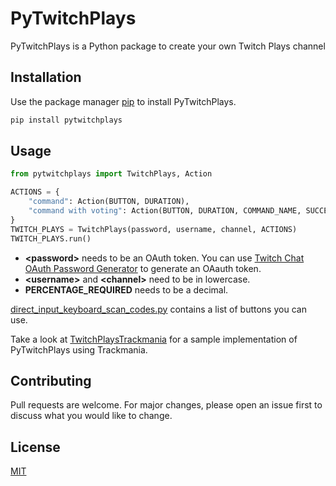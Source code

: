 # PyTwitchPlays

PyTwitchPlays is a Python package to create your own Twitch Plays channel

## Installation

Use the package manager [pip](https://pip.pypa.io/en/stable/) to install PyTwitchPlays.

```bash
pip install pytwitchplays
```

## Usage

```python
from pytwitchplays import TwitchPlays, Action

ACTIONS = {
    "command": Action(BUTTON, DURATION),
    "command with voting": Action(BUTTON, DURATION, COMMAND_NAME, SUCCESS_MESSAGE, PERCENTAGE_REQUIRED),
}
TWITCH_PLAYS = TwitchPlays(password, username, channel, ACTIONS)
TWITCH_PLAYS.run()
```

* **\<password>** needs to be an OAuth token. You can use [Twitch Chat OAuth Password Generator](https://twitchapps.com/tmi) to generate an OAauth token.
* **\<username>** and **\<channel>** need to be in lowercase.
* **PERCENTAGE_REQUIRED** needs to be a decimal.

[direct_input_keyboard_scan_codes.py](https://github.com/benjiJanssens/PyTwitchPlays/blob/master/pytwitchplays/direct_input_keyboard_scan_codes.py) contains a list of buttons you can use.

Take a look at [TwitchPlaysTrackmania](https://github.com/benjiJanssens/TwitchPlaysTrackmania) for a sample implementation of PyTwitchPlays using Trackmania.

## Contributing

Pull requests are welcome. For major changes, please open an issue first to discuss what you would like to change.

## License

[MIT](https://choosealicense.com/licenses/mit/)
